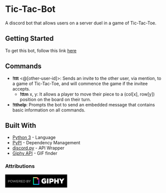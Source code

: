 # Tic-Tac-Bot

A discord bot that allows users on a server duel in a game of Tic-Tac-Toe.

## Getting Started

To get this bot, follow this link [here](https://discord.com/api/oauth2/authorize?client_id=714273310208294994&permissions=67584&scope=bot)

## Commands

* **!ttt** <@[other-user-id]>: Sends an invite to the other user, via mention, to a game of Tic-Tac-Toe, and will commence the game if the invitee accepts.
  * **!ttm** x, y: It allows a player to move their piece to a (col[x], row[y]) position on the board on their turn.
* **!tthelp**: Prompts the bot to send an embedded message that contains basic information on all commands.

## Built With

* [Python 3](https://docs.python.org/3/) - Language
* [PyPI](https://pypi.org/) - Dependency Management
* [discord.py](https://github.com/Rapptz/discord.py) - API Wrapper
* [Giphy API](https://developers.giphy.com/docs/sdk) - GIF finder

### Attributions

![giphy attribution mark](https://github.com/Esquared722/Tic-Tac-Bot/raw/master/raw-assets/readme/PoweredBy_200px-White_HorizLogo.png)
